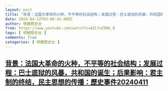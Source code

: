 ```yaml
---
layout: post
title: "背景：法国大革命的火种，不平等的社会结构；发展过程：巴士底狱的风暴，共和国的诞生；后果影响：君主制的终结，民主思想的传播：歷史事件20240411"
date: 2024-04-12T03:06:43.000Z
author: 明鏡歷史台
from: https://www.youtube.com/watch?v=AZLfuZ9bK_0
tags: [ 明鏡歷史台 ]
comments: True
categories: [ 明鏡歷史台 ]
---
```

<!--1712891203000-->
[背景：法国大革命的火种，不平等的社会结构；发展过程：巴士底狱的风暴，共和国的诞生；后果影响：君主制的终结，民主思想的传播：歷史事件20240411](https://www.youtube.com/watch?v=AZLfuZ9bK_0)
------

<div>

</div>
